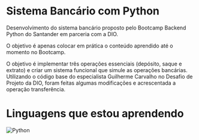
# Sistema Bancário com Python

Desenvolvimento do sistema bancário proposto pelo Bootcamp Backend Python do Santander em parceria com a DIO.

O objetivo é apenas colocar em prática o conteúdo aprendido até o momento no Bootcamp.

O objetivo é implementar três operações essenciais (depósito, saque e extrato) e criar um sistema funcional que simule as operações bancárias. Utilizando o código base do especialista Guilherme Carvalho no Desafio de Projeto da DIO, foram feitas algumas modificações e acrescentada a operação transferência.

# Linguagens que estou aprendendo

![Python](https://img.shields.io/badge/python-3670A0?style=for-the-badge&logo=python&logoColor=ffdd54)